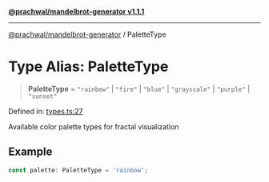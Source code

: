 [**@prachwal/mandelbrot-generator v1.1.1**](../README.md)

***

[@prachwal/mandelbrot-generator](../globals.md) / PaletteType

# Type Alias: PaletteType

> **PaletteType** = `"rainbow"` \| `"fire"` \| `"blue"` \| `"grayscale"` \| `"purple"` \| `"sunset"`

Defined in: [types.ts:27](https://github.com/prachwal/mandelbrot-generator/blob/da157e1b866785501d38ccb7552859d4482dd1a8/src/types.ts#L27)

Available color palette types for fractal visualization

## Example

```typescript
const palette: PaletteType = 'rainbow';
```
